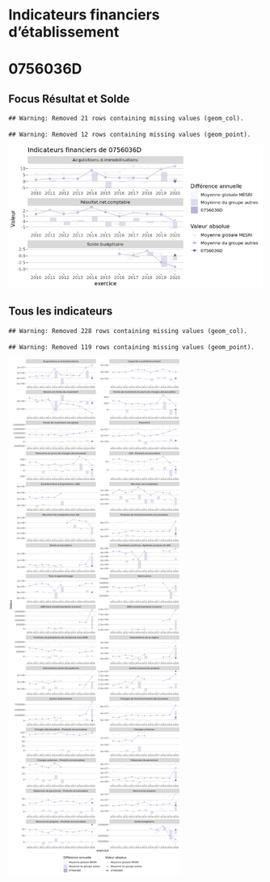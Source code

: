 Indicateurs financiers d’établissement
================

# 0756036D

## Focus Résultat et Solde

    ## Warning: Removed 21 rows containing missing values (geom_col).

    ## Warning: Removed 12 rows containing missing values (geom_point).

![](0756036d_files/figure-gfm/etab.focus-1.png)<!-- -->

## Tous les indicateurs

    ## Warning: Removed 228 rows containing missing values (geom_col).

    ## Warning: Removed 119 rows containing missing values (geom_point).

![](0756036d_files/figure-gfm/etab-1.png)<!-- -->
